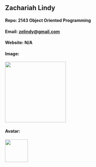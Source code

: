 ## Zachariah Lindy

#### Repo: 2143 Object Oriented Programming

#### Email: zelindy@gmail.com

#### Website: N/A

#### Image:

<img src="https://images2.imgbox.com/b3/d5/09sLKh1N_o.png" width="200">

#### Avatar:

<img src="https://images2.imgbox.com/ae/bd/tERTAGTL_o.png" width="75">
